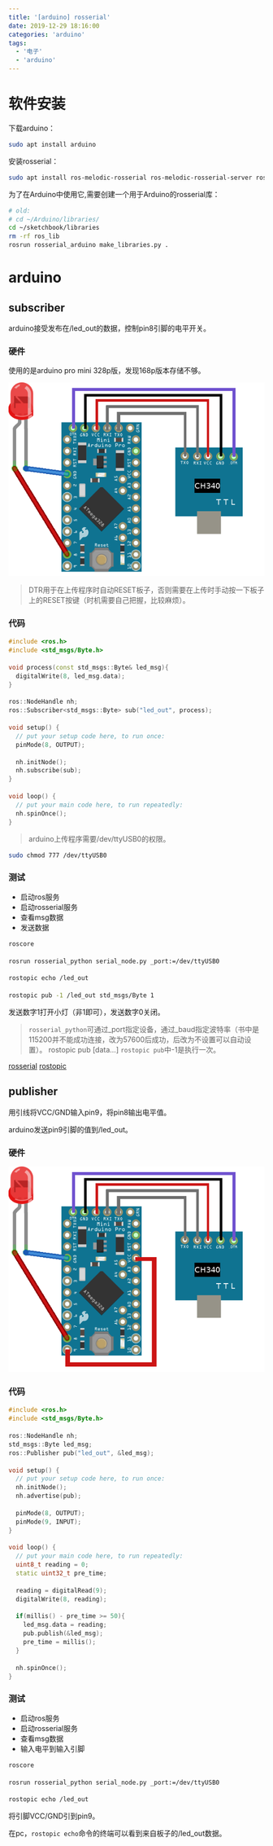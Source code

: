 ```yaml
---
title: '[arduino] rosserial'
date: 2019-12-29 18:16:00
categories: 'arduino'
tags:
  - '电子'
  - 'arduino'
---
```


# 软件安装
下载arduino：
```sh
sudo apt install arduino
```

安装rosserial：
```sh
sudo apt install ros-melodic-rosserial ros-melodic-rosserial-server ros-melodic-rosserial-arduino ros-melodic-rosserial-python
```

为了在Arduino中使用它,需要创建一个用于Arduino的rosserial库：
```sh
# old:
# cd ~/Arduino/libraries/
cd ~/sketchbook/libraries
rm -rf ros_lib
rosrun rosserial_arduino make_libraries.py .
```


# arduino
## subscriber
arduino接受发布在/led_out的数据，控制pin8引脚的电平开关。
### 硬件
使用的是arduino pro mini 328p版，发现168p版本存储不够。

![ros_sub](/imgs/电子/arduino/arduino-rosserial/1.png)

> DTR用于在上传程序时自动RESET板子，否则需要在上传时手动按一下板子上的RESET按键（时机需要自己把握，比较麻烦）。

### 代码
```c++
#include <ros.h>
#include <std_msgs/Byte.h>

void process(const std_msgs::Byte& led_msg){
  digitalWrite(8, led_msg.data);
}

ros::NodeHandle nh;
ros::Subscriber<std_msgs::Byte> sub("led_out", process);

void setup() {
  // put your setup code here, to run once:
  pinMode(8, OUTPUT);

  nh.initNode();
  nh.subscribe(sub);
}

void loop() {
  // put your main code here, to run repeatedly:
  nh.spinOnce();
}
```

> arduino上传程序需要/dev/ttyUSB0的权限。
```sh
sudo chmod 777 /dev/ttyUSB0
```

### 测试
- 启动ros服务
- 启动rosserial服务
- 查看msg数据
- 发送数据

```sh
roscore

rosrun rosserial_python serial_node.py _port:=/dev/ttyUSB0

rostopic echo /led_out

rostopic pub -1 /led_out std_msgs/Byte 1
```

发送数字1打开小灯（非1即可），发送数字0关闭。

> `rosserial_python`可通过_port指定设备，通过_baud指定波特率（书中是115200并不能成功连接，改为57600后成功，后改为不设置可以自动设置）。
> rostopic pub <topic-name> <topic-type> [data...]
> `rostopic pub`中-1是执行一次。

[rosserial](http://wiki.ros.org/rosserial/)
[rostopic](http://wiki.ros.org/rostopic)

## publisher
用引线将VCC/GND输入pin9，将pin8输出电平值。

arduino发送pin9引脚的值到/led_out。

### 硬件
![ros_pub](/imgs/电子/arduino/arduino-rosserial/2.png)

### 代码
```c++
#include <ros.h>
#include <std_msgs/Byte.h>

ros::NodeHandle nh;
std_msgs::Byte led_msg;
ros::Publisher pub("led_out", &led_msg);

void setup() {
  // put your setup code here, to run once:
  nh.initNode();
  nh.advertise(pub);

  pinMode(8, OUTPUT);
  pinMode(9, INPUT);
}

void loop() {
  // put your main code here, to run repeatedly:
  uint8_t reading = 0;
  static uint32_t pre_time;

  reading = digitalRead(9);
  digitalWrite(8, reading);
  
  if(millis() - pre_time >= 50){
    led_msg.data = reading;
    pub.publish(&led_msg);
    pre_time = millis();
  }

  nh.spinOnce();
}
```

### 测试
- 启动ros服务
- 启动rosserial服务
- 查看msg数据
- 输入电平到输入引脚

```sh
roscore

rosrun rosserial_python serial_node.py _port:=/dev/ttyUSB0

rostopic echo /led_out
```

将引脚VCC/GND引到pin9。

在pc，`rostopic echo`命令的终端可以看到来自板子的/led_out数据。
